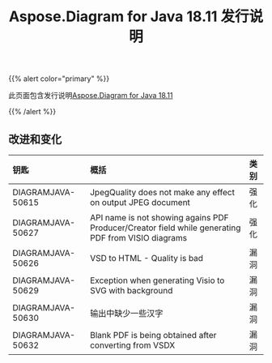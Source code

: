 ﻿---
title: Aspose.Diagram for Java 18.11 发行说明
type: docs
weight: 20
url: /zh/java/aspose-diagram-for-java-18-11-release-notes/
---
{{% alert color="primary" %}} 

此页面包含发行说明[Aspose.Diagram for Java 18.11](https://docs.aspose.com/diagram/java/aspose-diagram-for-java-18-11-release-notes/)

{{% /alert %}} 
## **改进和变化**

|**钥匙**|**概括**|**类别**|
|:- |:- |:- |
|DIAGRAMJAVA-50615|JpegQuality does not make any effect on output JPEG document|强化|
|DIAGRAMJAVA-50627|API name is not showing agains PDF Producer/Creator field while generating PDF from VISIO diagrams|强化|
|DIAGRAMJAVA-50626|VSD to HTML - Quality is bad|漏洞|
|DIAGRAMJAVA-50629|Exception when generating Visio to SVG with background|漏洞|
|DIAGRAMJAVA-50630|输出中缺少一些汉字|漏洞|
|DIAGRAMJAVA-50632|Blank PDF is being obtained after converting from VSDX|漏洞|

